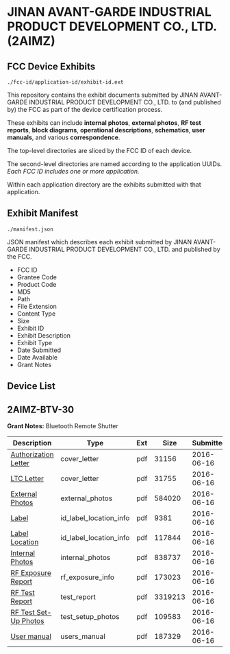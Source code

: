 # JINAN AVANT-GARDE INDUSTRIAL PRODUCT DEVELOPMENT CO., LTD. (2AIMZ)
## FCC Device Exhibits

```
./fcc-id/application-id/exhibit-id.ext
```

This repository contains the exhibit documents submitted by JINAN AVANT-GARDE INDUSTRIAL PRODUCT DEVELOPMENT CO., LTD. to (and published by) the FCC as part of the device certification process.

These exhibits can include **internal photos**, **external photos**, **RF test reports**, **block diagrams**, **operational descriptions**, **schematics**, **user manuals**, and various **correspondence**.

The top-level directories are sliced by the FCC ID of each device.

The second-level directories are named according to the application UUIDs. *Each FCC ID includes one or more application.*

Within each application directory are the exhibits submitted with that application. 

## Exhibit Manifest

```
./manifest.json
```

JSON manifest which describes each exhibit submitted by JINAN AVANT-GARDE INDUSTRIAL PRODUCT DEVELOPMENT CO., LTD. and published by the FCC.

- FCC ID
- Grantee Code
- Product Code
- MD5
- Path
- File Extension
- Content Type
- Size
- Exhibit ID
- Exhibit Description
- Exhibit Type
- Date Submitted
- Date Available
- Grant Notes

## Device List
## 2AIMZ-BTV-30
**Grant Notes:** Bluetooth Remote Shutter

| Description | Type | Ext | Size | Submitted | Available |
| ----------- | ---- | --- | ---- | --------- | --------- |
| [Authorization Letter](2AIMZ-BTV-30/1260cdba7d8a4d5d8c95558eb59ea6c4/3030065.pdf) | cover_letter | pdf | 31156 | 2016-06-16 | 2016-06-16 |
| [LTC Letter](2AIMZ-BTV-30/1260cdba7d8a4d5d8c95558eb59ea6c4/3030066.pdf) | cover_letter | pdf | 31755 | 2016-06-16 | 2016-06-16 |
| [External Photos](2AIMZ-BTV-30/1260cdba7d8a4d5d8c95558eb59ea6c4/3030067.pdf) | external_photos | pdf | 584020 | 2016-06-16 | 2016-06-16 |
| [Label](2AIMZ-BTV-30/1260cdba7d8a4d5d8c95558eb59ea6c4/3030068.pdf) | id_label_location_info | pdf | 9381 | 2016-06-16 | 2016-06-16 |
| [Label Location](2AIMZ-BTV-30/1260cdba7d8a4d5d8c95558eb59ea6c4/3030069.pdf) | id_label_location_info | pdf | 117844 | 2016-06-16 | 2016-06-16 |
| [Internal Photos](2AIMZ-BTV-30/1260cdba7d8a4d5d8c95558eb59ea6c4/3030070.pdf) | internal_photos | pdf | 838737 | 2016-06-16 | 2016-06-16 |
| [RF Exposure Report](2AIMZ-BTV-30/1260cdba7d8a4d5d8c95558eb59ea6c4/3030072.pdf) | rf_exposure_info | pdf | 173023 | 2016-06-16 | 2016-06-16 |
| [RF Test Report](2AIMZ-BTV-30/1260cdba7d8a4d5d8c95558eb59ea6c4/3030074.pdf) | test_report | pdf | 3319213 | 2016-06-16 | 2016-06-16 |
| [RF Test Set-Up Photos](2AIMZ-BTV-30/1260cdba7d8a4d5d8c95558eb59ea6c4/3030075.pdf) | test_setup_photos | pdf | 109583 | 2016-06-16 | 2016-06-16 |
| [User manual](2AIMZ-BTV-30/1260cdba7d8a4d5d8c95558eb59ea6c4/3030076.pdf) | users_manual | pdf | 187329 | 2016-06-16 | 2016-06-16 |
